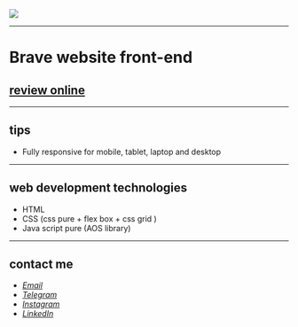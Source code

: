<div>
  <img src="https://user-images.githubusercontent.com/122552232/212492551-6b5a875b-f24e-41af-ace5-c728aa7d52a7.png">
</div>

---
# Brave website front-end
## [review online](https://javadevbh.github.io/brave/)
---
## tips
* Fully responsive for mobile, tablet, laptop and desktop
---
## web development technologies
* HTML
* CSS (css pure + flex box + css grid )
* Java script pure (AOS library)
---
## contact me
* *[Email](mailto:javadev14bh@gmail.com)*
* *[Telegram](https://t.me/LjvdL/)*
* *[Instagram](https://instagram.com/javad_bh/)*
* *[LinkedIn](https://www.linkedin.com/in/javad-bahrami-79b349259/)*
